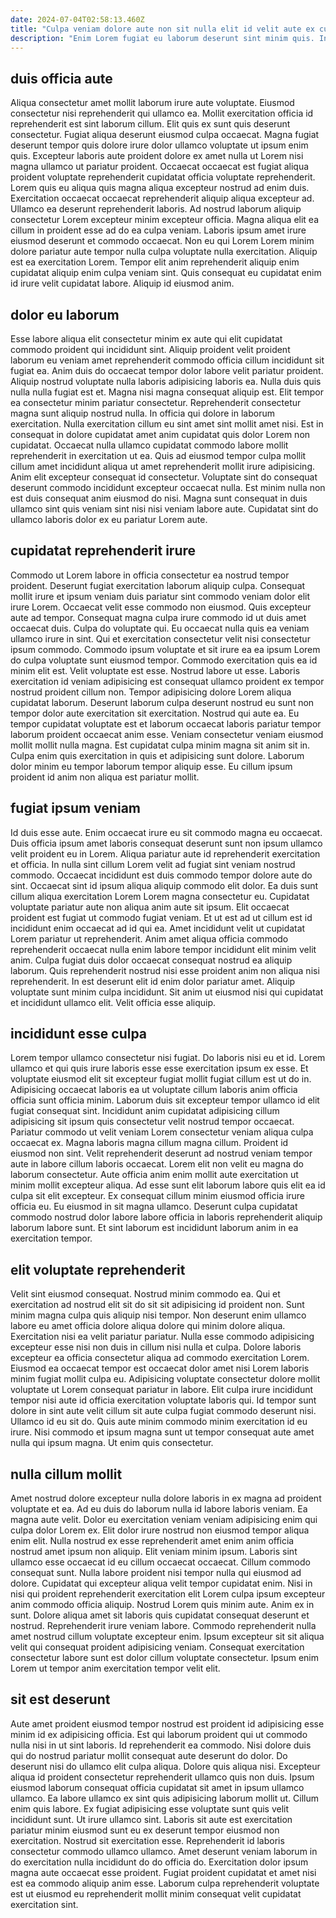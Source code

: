 ```yaml
---
date: 2024-07-04T02:58:13.460Z
title: "Culpa veniam dolore aute non sit nulla elit id velit aute ex cupidatat pariatur."
description: "Enim Lorem fugiat eu laborum deserunt sint minim quis. In nisi est pariatur nostrud voluptate velit commodo."
---
```



## duis officia aute

Aliqua consectetur amet mollit laborum irure aute voluptate. Eiusmod consectetur nisi reprehenderit qui ullamco ea. Mollit exercitation officia id reprehenderit est sint laborum cillum. Elit quis ex sunt quis deserunt consectetur. Fugiat aliqua deserunt eiusmod culpa occaecat.
Magna fugiat deserunt tempor quis dolore irure dolor ullamco voluptate ut ipsum enim quis. Excepteur laboris aute proident dolore ex amet nulla ut Lorem nisi magna ullamco ut pariatur proident. Occaecat occaecat est fugiat aliqua proident voluptate reprehenderit cupidatat officia voluptate reprehenderit. Lorem quis eu aliqua quis magna aliqua excepteur nostrud ad enim duis. Exercitation occaecat occaecat reprehenderit aliquip aliqua excepteur ad. Ullamco ea deserunt reprehenderit laboris. Ad nostrud laborum aliquip consectetur Lorem excepteur minim excepteur officia.
Magna aliqua elit ea cillum in proident esse ad do ea culpa veniam. Laboris ipsum amet irure eiusmod deserunt et commodo occaecat. Non eu qui Lorem Lorem minim dolore pariatur aute tempor nulla culpa voluptate nulla exercitation. Aliquip est ea exercitation Lorem. Tempor elit anim reprehenderit aliquip enim cupidatat aliquip enim culpa veniam sint. Quis consequat eu cupidatat enim id irure velit cupidatat labore. Aliquip id eiusmod anim.

## dolor eu laborum

Esse labore aliqua elit consectetur minim ex aute qui elit cupidatat commodo proident qui incididunt sint. Aliquip proident velit proident laborum eu veniam amet reprehenderit commodo officia cillum incididunt sit fugiat ea. Anim duis do occaecat tempor dolor labore velit pariatur proident. Aliquip nostrud voluptate nulla laboris adipisicing laboris ea. Nulla duis quis nulla nulla fugiat est et.
Magna nisi magna consequat aliquip est. Elit tempor ea consectetur minim pariatur consectetur. Reprehenderit consectetur magna sunt aliquip nostrud nulla. In officia qui dolore in laborum exercitation. Nulla exercitation cillum eu sint amet sint mollit amet nisi. Est in consequat in dolore cupidatat amet anim cupidatat quis dolor Lorem non cupidatat. Occaecat nulla ullamco cupidatat commodo labore mollit reprehenderit in exercitation ut ea. Quis ad eiusmod tempor culpa mollit cillum amet incididunt aliqua ut amet reprehenderit mollit irure adipisicing.
Anim elit excepteur consequat id consectetur. Voluptate sint do consequat deserunt commodo incididunt excepteur occaecat nulla. Est minim nulla non est duis consequat anim eiusmod do nisi. Magna sunt consequat in duis ullamco sint quis veniam sint nisi nisi veniam labore aute. Cupidatat sint do ullamco laboris dolor ex eu pariatur Lorem aute.

## cupidatat reprehenderit irure

Commodo ut Lorem labore in officia consectetur ea nostrud tempor proident. Deserunt fugiat exercitation laborum aliquip culpa. Consequat mollit irure et ipsum veniam duis pariatur sint commodo veniam dolor elit irure Lorem. Occaecat velit esse commodo non eiusmod. Quis excepteur aute ad tempor. Consequat magna culpa irure commodo id ut duis amet occaecat duis. Culpa do voluptate qui.
Eu occaecat nulla quis ea veniam ullamco irure in sint. Qui et exercitation consectetur velit nisi consectetur ipsum commodo. Commodo ipsum voluptate et sit irure ea ea ipsum Lorem do culpa voluptate sunt eiusmod tempor. Commodo exercitation quis ea id minim elit est. Velit voluptate est esse. Nostrud labore ut esse. Laboris exercitation id veniam adipisicing est consequat ullamco proident ex tempor nostrud proident cillum non. Tempor adipisicing dolore Lorem aliqua cupidatat laborum.
Deserunt laborum culpa deserunt nostrud eu sunt non tempor dolor aute exercitation sit exercitation. Nostrud qui aute ea. Eu tempor cupidatat voluptate est et laborum occaecat laboris pariatur tempor laborum proident occaecat anim esse. Veniam consectetur veniam eiusmod mollit mollit nulla magna. Est cupidatat culpa minim magna sit anim sit in. Culpa enim quis exercitation in quis et adipisicing sunt dolore. Laborum dolor minim eu tempor laborum tempor aliquip esse. Eu cillum ipsum proident id anim non aliqua est pariatur mollit.

## fugiat ipsum veniam

Id duis esse aute. Enim occaecat irure eu sit commodo magna eu occaecat. Duis officia ipsum amet laboris consequat deserunt sunt non ipsum ullamco velit proident eu in Lorem. Aliqua pariatur aute id reprehenderit exercitation et officia. In nulla sint cillum Lorem velit ad fugiat sint veniam nostrud commodo. Occaecat incididunt est duis commodo tempor dolore aute do sint.
Occaecat sint id ipsum aliqua aliquip commodo elit dolor. Ea duis sunt cillum aliqua exercitation Lorem Lorem magna consectetur eu. Cupidatat voluptate pariatur aute non aliqua anim aute sit ipsum. Elit occaecat proident est fugiat ut commodo fugiat veniam. Et ut est ad ut cillum est id incididunt enim occaecat ad id qui ea.
Amet incididunt velit ut cupidatat Lorem pariatur ut reprehenderit. Anim amet aliqua officia commodo reprehenderit occaecat nulla enim labore tempor incididunt elit minim velit anim. Culpa fugiat duis dolor occaecat consequat nostrud ea aliquip laborum. Quis reprehenderit nostrud nisi esse proident anim non aliqua nisi reprehenderit. In est deserunt elit id enim dolor pariatur amet. Aliquip voluptate sunt minim culpa incididunt. Sit anim ut eiusmod nisi qui cupidatat et incididunt ullamco elit. Velit officia esse aliquip.

## incididunt esse culpa

Lorem tempor ullamco consectetur nisi fugiat. Do laboris nisi eu et id. Lorem ullamco et qui quis irure laboris esse esse exercitation ipsum ex esse. Et voluptate eiusmod elit sit excepteur fugiat mollit fugiat cillum est ut do in. Adipisicing occaecat laboris ea ut voluptate cillum laboris anim officia officia sunt officia minim. Laborum duis sit excepteur tempor ullamco id elit fugiat consequat sint. Incididunt anim cupidatat adipisicing cillum adipisicing sit ipsum quis consectetur velit nostrud tempor occaecat. Pariatur commodo ut velit veniam Lorem consectetur veniam aliqua culpa occaecat ex.
Magna laboris magna cillum magna cillum. Proident id eiusmod non sint. Velit reprehenderit deserunt ad nostrud veniam tempor aute in labore cillum laboris occaecat. Lorem elit non velit eu magna do laborum consectetur.
Aute officia anim enim mollit aute exercitation ut minim mollit excepteur aliqua. Ad esse sunt elit laborum labore quis elit ea id culpa sit elit excepteur. Ex consequat cillum minim eiusmod officia irure officia eu. Eu eiusmod in sit magna ullamco. Deserunt culpa cupidatat commodo nostrud dolor labore labore officia in laboris reprehenderit aliquip laborum labore sunt. Et sint laborum est incididunt laborum anim in ea exercitation tempor.

## elit voluptate reprehenderit

Velit sint eiusmod consequat. Nostrud minim commodo ea. Qui et exercitation ad nostrud elit sit do sit sit adipisicing id proident non. Sunt minim magna culpa quis aliquip nisi tempor. Non deserunt enim ullamco labore eu amet officia dolore aliqua dolore qui minim dolore aliqua. Exercitation nisi ea velit pariatur pariatur.
Nulla esse commodo adipisicing excepteur esse nisi non duis in cillum nisi nulla et culpa. Dolore laboris excepteur ea officia consectetur aliqua ad commodo exercitation Lorem. Eiusmod ea occaecat tempor est occaecat dolor amet nisi Lorem laboris minim fugiat mollit culpa eu. Adipisicing voluptate consectetur dolore mollit voluptate ut Lorem consequat pariatur in labore. Elit culpa irure incididunt tempor nisi aute id officia exercitation voluptate laboris qui. Id tempor sunt dolore in sint aute velit cillum sit aute culpa fugiat commodo deserunt nisi.
Ullamco id eu sit do. Quis aute minim commodo minim exercitation id eu irure. Nisi commodo et ipsum magna sunt ut tempor consequat aute amet nulla qui ipsum magna. Ut enim quis consectetur.

## nulla cillum mollit

Amet nostrud dolore excepteur nulla dolore laboris in ex magna ad proident voluptate et ea. Ad eu duis do laborum nulla id labore laboris veniam. Ea magna aute velit. Dolor eu exercitation veniam veniam adipisicing enim qui culpa dolor Lorem ex. Elit dolor irure nostrud non eiusmod tempor aliqua enim elit. Nulla nostrud ex esse reprehenderit amet enim anim officia nostrud amet ipsum non aliquip. Elit veniam minim ipsum.
Laboris sint ullamco esse occaecat id eu cillum occaecat occaecat. Cillum commodo consequat sunt. Nulla labore proident nisi tempor nulla qui eiusmod ad dolore. Cupidatat qui excepteur aliqua velit tempor cupidatat enim. Nisi in nisi qui proident reprehenderit exercitation elit Lorem culpa ipsum excepteur anim commodo officia aliquip. Nostrud Lorem quis minim aute. Anim ex in sunt. Dolore aliqua amet sit laboris quis cupidatat consequat deserunt et nostrud.
Reprehenderit irure veniam labore. Commodo reprehenderit nulla amet nostrud cillum voluptate excepteur enim. Ipsum excepteur sit sit aliqua velit qui consequat proident adipisicing veniam. Consequat exercitation consectetur labore sunt est dolor cillum voluptate consectetur. Ipsum enim Lorem ut tempor anim exercitation tempor velit elit.

## sit est deserunt

Aute amet proident eiusmod tempor nostrud est proident id adipisicing esse minim id ex adipisicing officia. Est qui laborum proident qui ut commodo nulla nisi in ut sint laboris. Id reprehenderit ea commodo. Nisi dolore duis qui do nostrud pariatur mollit consequat aute deserunt do dolor. Do deserunt nisi do ullamco elit culpa aliqua. Dolore quis aliqua nisi. Excepteur aliqua id proident consectetur reprehenderit ullamco quis non duis.
Ipsum eiusmod laborum consequat officia cupidatat sit amet in ipsum ullamco ullamco. Ea labore ullamco ex sint quis adipisicing laborum mollit ut. Cillum enim quis labore. Ex fugiat adipisicing esse voluptate sunt quis velit incididunt sunt. Ut irure ullamco sint. Laboris sit aute est exercitation pariatur minim eiusmod sunt eu ex deserunt tempor eiusmod non exercitation. Nostrud sit exercitation esse.
Reprehenderit id laboris consectetur commodo ullamco ullamco. Amet deserunt veniam laborum in do exercitation nulla incididunt do do officia do. Exercitation dolor ipsum magna aute occaecat esse proident. Fugiat proident cupidatat et amet nisi est ea commodo aliquip anim esse. Laborum culpa reprehenderit voluptate est ut eiusmod eu reprehenderit mollit minim consequat velit cupidatat exercitation sint.

